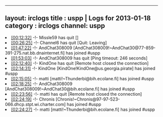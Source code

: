 
---
layout: irclogs
title : uspp | Logs for 2013-01-18
category : irclogs
channel: uspp
---
<li class="logitem"><a href="#00:12:32" name="00:12:32" class="time">[00:12:32]</a> -!- <span class="quit">Missle59</span> has quit [] </li>
<li class="logitem"><a href="#00:26:25" name="00:26:25" class="time">[00:26:25]</a> -!- <span class="quit">Channel6</span> has quit [Quit: Leaving] </li>
<li class="logitem"><a href="#01:47:22" name="01:47:22" class="time">[01:47:22]</a> -!- <span class="join">AndChat308009</span> [AndChat308009!~AndChat30@77-859-391-275.nat.bb.dnainternet.fi] has joined #uspp </li>
<li class="logitem"><a href="#01:53:03" name="01:53:03" class="time">[01:53:03]</a> -!- <span class="quit">AndChat308009</span> has quit [Ping timeout: 246 seconds] </li>
<li class="logitem"><a href="#02:12:40" name="02:12:40" class="time">[02:12:40]</a> -!- <span class="quit">KindOne</span> has quit [Remote host closed the connection] </li>
<li class="logitem"><a href="#02:14:31" name="02:14:31" class="time">[02:14:31]</a> -!- <span class="join">KindOne</span> [KindOne!KindOne@us.georgia.pirate] has joined #uspp </li>
<li class="logitem"><a href="#02:15:05" name="02:15:05" class="time">[02:15:05]</a> -!- <span class="join">matti</span> [matti!~Thunderbi@bih.ecolane.fi] has joined #uspp </li>
<li class="logitem"><a href="#02:18:25" name="02:18:25" class="time">[02:18:25]</a> -!- <span class="join">AndChat308009</span> [AndChat308009!~AndChat30@bih.ecolane.fi] has joined #uspp </li>
<li class="logitem"><a href="#02:23:56" name="02:23:56" class="time">[02:23:56]</a> -!- <span class="quit">matti</span> has quit [Remote host closed the connection] </li>
<li class="logitem"><a href="#02:24:19" name="02:24:19" class="time">[02:24:19]</a> -!- <span class="join">Chronis</span> [Chronis!~Chronis@97-97-523-066.dhcp.stpt.wi.charter.com] has joined #uspp </li>
<li class="logitem"><a href="#02:24:27" name="02:24:27" class="time">[02:24:27]</a> -!- <span class="join">matti</span> [matti!~Thunderbi@bih.ecolane.fi] has joined #uspp </li>


